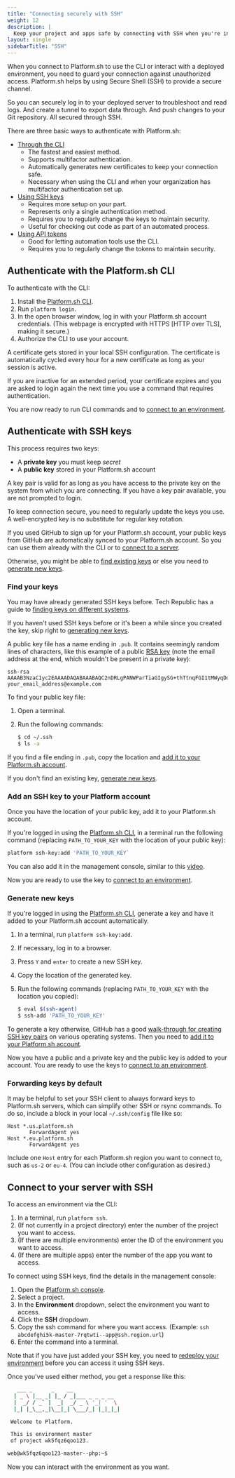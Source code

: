 ```yaml
---
title: "Connecting securely with SSH"
weight: 12
description: |
  Keep your project and apps safe by connecting with SSH when you're interacting with your deployed environments or using the Platform.sh CLI.
layout: single
sidebarTitle: "SSH"
---
```


When you connect to Platform.sh to use the CLI or interact with a deployed environment, you need to guard your connection against unauthorized access. Platform.sh helps by using Secure Shell (SSH) to provide a secure channel.

So you can securely log in to your deployed server to troubleshoot and read logs. And create a tunnel to export data through. And push changes to your Git repository. All secured through SSH.

There are three basic ways to authenticate with Platform.sh:

* [Through the CLI](#authenticate-with-the-platformsh-cli)
  * The fastest and easiest method.
  * Supports multifactor authentication.
  * Automatically generates new certificates to keep your connection safe.
  * Necessary when using the CLI and when your organization has multifactor authentication set up.
* [Using SSH keys](#authenticate-with-SSH-keys)
  * Requires more setup on your part.
  * Represents only a single authentication method.
  * Requires you to regularly change the keys to maintain security.
  * Useful for checking out code as part of an automated process.
* [Using API tokens](/development/cli/api-tokens.md)
  * Good for letting automation tools use the CLI.
  * Requires you to regularly change the tokens to maintain security.

## Authenticate with the Platform.sh CLI

To authenticate with the CLI:

1. Install the [Platform.sh CLI](/development/cli/_index.md).
2. Run `platform login`.
4. In the open browser window, log in with your Platform.sh account credentials. (This webpage is encrypted with HTTPS [HTTP over TLS], making it secure.)
5. Authorize the CLI to use your account.

A certificate gets stored in your local SSH configuration. The certificate is automatically cycled every hour for a new certificate as long as your session is active.

If you are inactive for an extended period, your certificate expires and you are asked to login again the next time you use a command that requires authentication.

You are now ready to run CLI commands and to [connect to an environment](#connect-to-your-server-with-ssh).

## Authenticate with SSH keys

This process requires two keys:

* A **private key** you must keep _secret_
* A **public key** stored in your Platform.sh account

A key pair is valid for as long as you have access to the private key on the system from which you are connecting. If you have a key pair available, you are not prompted to login.

To keep connection secure, you need to regularly update the keys you use. A well-encrypted key is no substitute for regular key rotation.

If you used GitHub to sign up for your Platform.sh account, your public keys from GitHub are automatically synced to your Platform.sh account. So you can use them already with the CLI or to [connect to a server](#connect-to-your-server-with-SSH).

Otherwise, you might be able to [find existing keys](#find-your-keys) or else you need to [generate new keys](#generate-new-keys).

### Find your keys

You may have already generated SSH keys before. Tech Republic has a guide to [finding keys on different systems](https://www.techrepublic.com/article/how-to-view-your-ssh-keys-in-linux-macos-and-windows/).

If you haven't used SSH keys before or it's been a while since you created the key, skip right to [generating new keys](#generate-new-keys).

A public key file has a name ending in `.pub`. It contains seemingly random lines of characters, like this example of a public [RSA key](https://en.wikipedia.org/wiki/RSA_%28cryptosystem%29) (note the email address at the end, which wouldn't be present in a private key):

```text
ssh-rsa AAAAB3NzaC1yc2EAAAADAQABAAABAQC2nDRLgPANWParTiaGIgySG+thTtnqFGI1tMWyqDdfvH+5hL91w2tK9PzaP+NJ5hA/cOyh30YRFb52Y64toU16Ko5K1mLqNFJajjWEI5Y4VukG6betrWfqdQ7XBr/s7nBuDOFQ5+eKbvug4rRSCSo8CsEI1eI0VNQkC9HJWYK28k7KurMdTN7X/Z/4vknM4/Rm2bnMk2idoORQgomeZS1p3GkG8dQs/c0j/b4H7azxnqdcCaR4ahbytX3d49BN0WwE84C+ItsnkCt1g5tVADPrab+Ywsm/FTnGY3cJKKdOAHt7Ls5lfpyyug2hNAFeiZF0MoCekjDZ2GH2xdFc7AX/ your_email_address@example.com
```

To find your public key file:

1. Open a terminal.
2. Run the following commands:

   ```bash
   $ cd ~/.ssh
   $ ls -a
   ```

If you find a file ending in `.pub`, copy the location and [add it to your Platform.sh account](#add-an-ssh-key-to-your-platform-account).

If you don't find an existing key, [generate new keys](#generate-new-keys).

### Add an SSH key to your Platform account

Once you have the location of your public key, add it to your Platform.sh account.

If you're logged in using the [Platform.sh CLI](#authenticate-with-the-platformsh-cli), in a terminal run the following command (replacing `PATH_TO_YOUR_KEY` with the location of your public key):

```bash
platform ssh-key:add 'PATH_TO_YOUR_KEY`
```

You can also add it in the management console, similar to this [video](https://docs.platform.sh/videos/management-console/add-ssh-mc.mp4).

Now you are ready to use the key to [connect to an environment](#connect-to-your-server-with-ssh).

### Generate new keys

If you're logged in using the [Platform.sh CLI](#authenticate-with-the-platformsh-cli), generate a key and have it added to your Platform.sh account automatically.

1. In a terminal, run `platform ssh-key:add`.
1. If necessary, log in to a browser.
1. Press `Y` and `enter` to create a new SSH key.
1. Copy the location of the generated key.
1. Run the following commands (replacing `PATH_TO_YOUR_KEY` with the location you copied):

   ```bash
   $ eval $(ssh-agent)
   $ ssh-add 'PATH_TO_YOUR_KEY'
   ```

To generate a key otherwise, GitHub has a good [walk-through for creating SSH key pairs](https://help.github.com/articles/generating-a-new-ssh-key-and-adding-it-to-the-ssh-agent/) on various operating systems. Then you need to [add it to your Platform.sh account](#add-an-ssh-key-to-your-platform-account).

Now you have a public and a private key and the public key is added to your account. You are ready to use the keys to [connect to an environment](#connect-to-your-server-with-ssh).

### Forwarding keys by default

It may be helpful to set your SSH client to always forward keys to Platform.sh servers, which can simplify other SSH or rsync commands. To do so, include a block in your local `~/.ssh/config` file like so:

```text
Host *.us.platform.sh
       ForwardAgent yes
Host *.eu.platform.sh
       ForwardAgent yes
```

Include one `Host` entry for each Platform.sh region you want to connect to, such as `us-2` or `eu-4`. (You can include other configuration as desired.)

## Connect to your server with SSH

To access an environment via the CLI:

1. In a terminal, run `platform ssh`.
1. (If not currently in a project directory) enter the number of the project you want to access.
1. (If there are multiple environments) enter the ID of the environment you want to access.
1. (If there are multiple apps) enter the number of the app you want to access.

To connect using SSH keys, find the details in the management console:

1. Open the [Platform.sh console](https://console.platform.sh/).
1. Select a project.
1. In the **Environment** dropdown, select the environment you want to access.
1. Click the **SSH** dropdown.
1. Copy the ssh command for where you want access. (Example: `ssh abcdefghi5k-master-7rqtwti--app@ssh.region.url`)
1. Enter the command into a terminal.

Note that if you have just added your SSH key, you need to [redeploy your environment](#redeploy-your-environment) before you can access it using SSH keys. 

Once you've used either method, you get a response like this:

```bash
   ___ _      _    __
  | _ \ |__ _| |_ / _|___ _ _ _ __
  |  _/ / _` |  _|  _/ _ \ '_| '  \
  |_| |_\__,_|\__|_| \___/_| |_|_|_|

 Welcome to Platform.

 This is environment master
 of project wk5fqz6qoo123.

web@wk5fqz6qoo123-master--php:~$
```

Now you can interact with the environment as you want.
